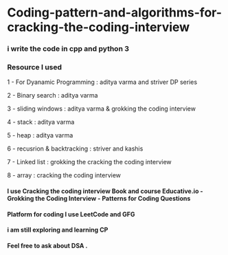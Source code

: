 # Coding-pattern-and-algorithms-for-cracking-the-coding-interview
### i write the code in cpp and python 3 
### Resource I used
1 - For Dyanamic Programming : aditya varma and striver DP series

2 - Binary search : aditya varma

3 - sliding windows :  aditya varma & grokking the coding interview

4 - stack : aditya varma

5 - heap : aditya varma

6 - recusrion & backtracking : striver and kashis 

7 - Linked list : grokking the cracking the coding interview

8 - array : cracking the coding interview

#### I use Cracking the coding interview Book and course Educative.io - Grokking the Coding Interview - Patterns for Coding Questions
#### Platform for coding I use LeetCode and GFG 
#### i am still exploring and learning CP
#### Feel free to ask about DSA .
